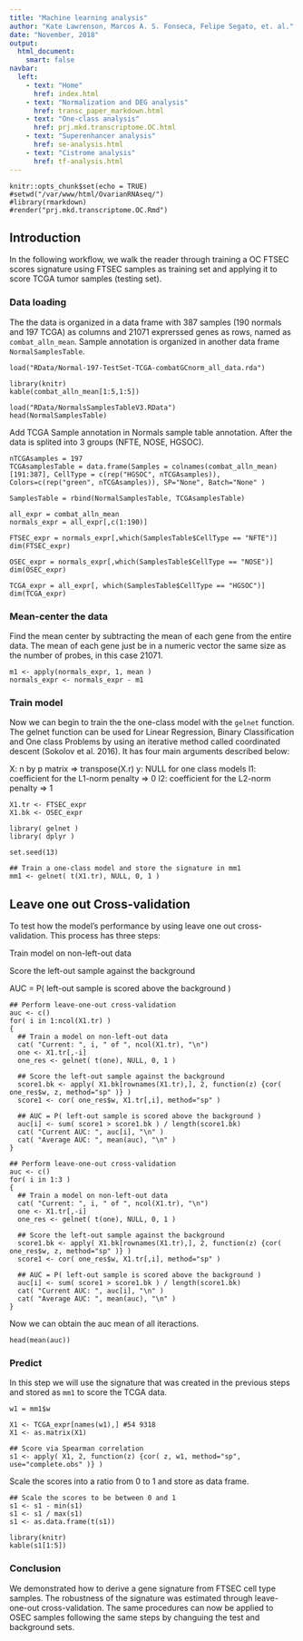 ```yaml
---
title: "Machine learning analysis"
author: "Kate Lawrenson, Marcos A. S. Fonseca, Felipe Segato, et. al."
date: "November, 2018"
output: 
  html_document:
    smart: false
navbar:
  left:
    - text: "Home"
      href: index.html
    - text: "Normalization and DEG analysis"
      href: transc_paper_markdown.html
    - text: "One-class analysis"
      href: prj.mkd.transcriptome.OC.html
    - text: "Superenhancer analysis"
      href: se-analysis.html
    - text: "Cistrome analysis"
      href: tf-analysis.html
---
```


```{r setup, include=FALSE}
knitr::opts_chunk$set(echo = TRUE)
#setwd("/var/www/html/OvarianRNAseq/")
#library(rmarkdown)
#render("prj.mkd.transcriptome.OC.Rmd")

```

## Introduction

In the following workflow, we walk the reader through training a OC FTSEC scores signature using FTSEC samples as training set and applying it to score TCGA tumor samples (testing set).

### Data loading

The the data is organized in a data frame with 387 samples (190 normals and 197 TCGA) as columns and 21071 exprerssed genes as rows, named as `combat_alln_mean`. Sample annotation is organized in another data frame `NormalSamplesTable`.

```{r load}
load("RData/Normal-197-TestSet-TCGA-combatGCnorm_all_data.rda")
```

```{r echo=FALSE}
library(knitr)
kable(combat_alln_mean[1:5,1:5])
```

```{r }
load("RData/NormalsSamplesTableV3.RData")
head(NormalSamplesTable)
```
Add TCGA Sample annotation in Normals sample table annotation. After the data is splited into 3 groups (NFTE, NOSE, HGSOC).

```{r }
nTCGAsamples = 197
TCGAsamplesTable = data.frame(Samples = colnames(combat_alln_mean)[191:387], CellType = c(rep("HGSOC", nTCGAsamples)), Colors=c(rep("green", nTCGAsamples)), SP="None", Batch="None" )

SamplesTable = rbind(NormalSamplesTable, TCGAsamplesTable)

all_expr = combat_alln_mean
normals_expr = all_expr[,c(1:190)]

FTSEC_expr = normals_expr[,which(SamplesTable$CellType == "NFTE")]
dim(FTSEC_expr)

OSEC_expr = normals_expr[,which(SamplesTable$CellType == "NOSE")]
dim(OSEC_expr)

TCGA_expr = all_expr[, which(SamplesTable$CellType == "HGSOC")]
dim(TCGA_expr)

```
### Mean-center the data

Find the mean center by subtracting the mean of each gene from the entire data. The mean of each gene just be in a numeric vector the same size as the number of probes, in this case 21071.

```{r }
m1 <- apply(normals_expr, 1, mean )
normals_expr <- normals_expr - m1
```
### Train model
Now we can begin to train the the one-class model with the `gelnet` function. The gelnet function can be used for Linear Regression, Binary Classification and One class Problems by using an iterative method called coordinated descent (Sokolov et al. 2016). It has four main arguments described below:

X: n by p matrix => transpose(X.r)
y: NULL for one class models
l1: coefficient for the L1-norm penalty => 0
l2: coefficient for the L2-norm penalty => 1

```{r }
X1.tr <- FTSEC_expr
X1.bk <- OSEC_expr

library( gelnet )
library( dplyr )

set.seed(13)

## Train a one-class model and store the signature in mm1
mm1 <- gelnet( t(X1.tr), NULL, 0, 1 )

```
## Leave one out Cross-validation

To test how the model’s performance by using leave one out cross-validation. This process has three steps:

<p>Train model on non-left-out data</p>
<p>Score the left-out sample against the background</p>
<p>AUC = P( left-out sample is scored above the background )</p>

```{r eval=FALSE, echo=T}
## Perform leave-one-out cross-validation
auc <- c()
for( i in 1:ncol(X1.tr) )
{
  ## Train a model on non-left-out data
  cat( "Current: ", i, " of ", ncol(X1.tr), "\n")
  one <- X1.tr[,-i]
  one_res <- gelnet( t(one), NULL, 0, 1 )

  ## Score the left-out sample against the background
  score1.bk <- apply( X1.bk[rownames(X1.tr),], 2, function(z) {cor( one_res$w, z, method="sp" )} )
  score1 <- cor( one_res$w, X1.tr[,i], method="sp" )

  ## AUC = P( left-out sample is scored above the background )
  auc[i] <- sum( score1 > score1.bk ) / length(score1.bk)
  cat( "Current AUC: ", auc[i], "\n" )
  cat( "Average AUC: ", mean(auc), "\n" )
}
```

```{r echo=F, results='hide'}
## Perform leave-one-out cross-validation
auc <- c()
for( i in 1:3 )
{
  ## Train a model on non-left-out data
  cat( "Current: ", i, " of ", ncol(X1.tr), "\n")
  one <- X1.tr[,-i]
  one_res <- gelnet( t(one), NULL, 0, 1 )

  ## Score the left-out sample against the background
  score1.bk <- apply( X1.bk[rownames(X1.tr),], 2, function(z) {cor( one_res$w, z, method="sp" )} )
  score1 <- cor( one_res$w, X1.tr[,i], method="sp" )

  ## AUC = P( left-out sample is scored above the background )
  auc[i] <- sum( score1 > score1.bk ) / length(score1.bk)
  cat( "Current AUC: ", auc[i], "\n" )
  cat( "Average AUC: ", mean(auc), "\n" )
}
```


Now we can obtain the auc mean of all iteractions.

```{r }
head(mean(auc))
```
### Predict

In this step we will use the signature that was created in the previous steps and stored as `mm1` to score the TCGA data. 

```{r }
w1 = mm1$w

X1 <- TCGA_expr[names(w1),] #54 9318 
X1 <- as.matrix(X1)

## Score via Spearman correlation
s1 <- apply( X1, 2, function(z) {cor( z, w1, method="sp", use="complete.obs" )} )
```

Scale the scores into a ratio from 0 to 1 and store as data frame.
```{r }
## Scale the scores to be between 0 and 1
s1 <- s1 - min(s1)
s1 <- s1 / max(s1)
s1 <- as.data.frame(t(s1))
```

```{r echo=FALSE}
library(knitr)
kable(s1[1:5])
```


### Conclusion
We demonstrated how to derive a gene signature from FTSEC cell type samples. The robustness of the signature was estimated through leave-one-out cross-validation. The same procedures can now be applied to OSEC samples following the same steps by changuing the test and background sets.



